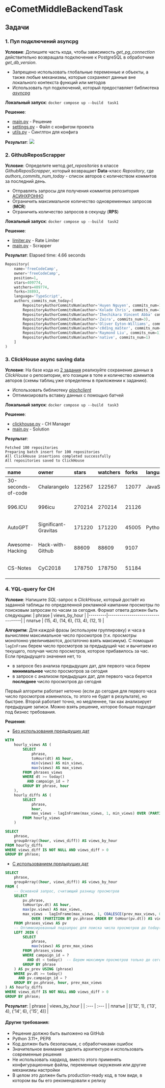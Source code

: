 # eCometMiddleBackendTask

## Задачи

### 1. Пул подключений asyncpg

**Условие**: Допишите часть кода, чтобы зависимость *get_pg_connection* действительно возвращала подключение к PostgreSQL в обработчике *get_db_version*.
- Запрещено использовать глобальные переменные и объекты, а также любые механизмы, которые сохраняют данные вне локального контекста функций или методов
- Использовать пул подключений, который предоставляет библиотека *<u>[asyncpg](https://github.com/MagicStack/asyncpg)</u>*

**Локальный запуск**: ```docker compose up --build  task1```

**Решение**:
- [main.py](./1/src/main.py) - Решение
- [settings.py](./1/src/settings.py) - Файл с конфигом проекта
- [utils.py](./1/src/utils.py) - Синглтон для конфига

**Результат**: 
![](./assets/1.png)

### 2. GithubReposScrapper

**Условие**: Определите метод *get_repositories* в классе *GithubReposScrapper*, который возвращает **Data**-класс *Repository*, где *authors_commits_num_today* - список авторов с количеством коммитов за последний день.
- Отправлять запросы для получения коммитов репозитория <u>АСИНХРОННО</u>
- Ограничить максимальное количество одновременных запросов (**MCR**)
- Ограничить количество запросов в секунду (**RPS**)

**Локальный запуск**: ```docker compose up --build  task2```

**Решение**:
- [limiter.py](./2/src/limiter.py) - Rate Limiter
- [main.py](./2/src/main.py) - Scrapper

**Результат**: 
Elapsed time: 4.66 seconds
```python
Repository(
    name='freeCodeCamp', 
    owner='freeCodeCamp', 
    position=1, 
    stars=409774, 
    watchers=409774, 
    forks=38893, 
    language='TypeScript', 
    authors_commits_num_today=[
        RepositoryAuthorCommitsNum(author='Huyen Nguyen', commits_num=1), 
        RepositoryAuthorCommitsNum(author='Kolade Chris', commits_num=1), 
        RepositoryAuthorCommitsNum(author='Ihechikara Vincent Abba' commits_num=1), 
        RepositoryAuthorCommitsNum(author='Zaira', commits_num=3), 
        RepositoryAuthorCommitsNum(author='Oliver Eyton-Williams', commits_num=1), 
        RepositoryAuthorCommitsNum(author='c0d1ng_ma5ter', commits_num=1), 
        RepositoryAuthorCommitsNum(author='Raymond Liu', commits_num=1), 
        RepositoryAuthorCommitsNum(author='native', commits_num=1)
    ]
)
```

### 3. ClickHouse async saving data

**Условие**: На базе кода из <u>2 задания</u> реализуйте сохранение данных в *ClickHouse* о репозитории, его позиции в топе и количество коммитов авторов (схемы таблиц уже определены в приложении к заданию).
- Использовать библиотеку *<u>[aiochclient](https://github.com/maximdanilchenko/aiochclient)</u>*
- Оптимизировать вставку данных с помощью батчей

**Локальный запуск**: ```docker compose up --build  task3```

**Решение**:
- [clickhouse.py](./3/src/clickhouse.py) - CH Manager
- [main.py](./3/src/main.py) - Solution

**Результат**: 
```
Fetched 100 repositories
Preparing batch insert for 100 repositories
All ClickHouse insertions completed successfully
All repositories saved to ClickHouse
```

| name | owner | stars | watchers | forks | language | updated |
| :--- | :--- | :--- | :--- | :--- | :--- | :--- |
| 30-seconds-of-code | Chalarangelo | 122567 | 122567 | 12077 | JavaScript | 2025-02-08 11:39:26 |
| 996.ICU | 996icu | 270214 | 270214 | 21126 |  | 2025-02-08 11:39:26 |
| AutoGPT | Significant-Gravitas | 171220 | 171220 | 45005 | Python | 2025-02-08 11:39:26 |
| Awesome-Hacking | Hack-with-Github | 88609 | 88609 | 9107 |  | 2025-02-08 11:39:26 |
| CS-Notes | CyC2018 | 178750 | 178750 | 51184 |  | 2025-02-08 11:39:26 |

### 4. YQL-query for CH

**Условие**: Напишите *SQL*-запрос в *ClickHouse*, который достаёт из заданной таблицы по определенной рекламной кампании просмотры по поисковым запросам по часам за сегодня.
Формат ответа должен быть следующим:
| phrase  | views_by_hour                    |
|---------|----------------------------------|
| платье  | (15, 4), (14, 6), (13, 4), (12, 1) |

**Алгоритм**:
Для каждой фразы (используем группировку) и часа в вычисляем максимальное число просмотров (т.к. просмотры монотонно увеличиваются, достаточно взять максимум). С помощью `lagInFrame` берем число просмотров за предыдущий час и вычитаем из текущего, получая число просмотров, которое прибавилось за час. Если предыдущего значения нет, то
- в запросе без анализа предыдущих дат, для первого часа берем **минимальное** число просмотров за сегодня
- в запросе с анализом предыдущих дат, для первого часа берется **последнее** число просмотров до сегодня

Первый алгоритм работает неточно (если до сегодня для первого часа число просмотров изменилось, то этого не будет в результате), но быстрее.
Второй работает точно, но медленнее, так как анализирует предыдущие записи.
Можно взять решение, которое больше подходит под бизнес требования.

**Решения**:

- [Без использования предыдущих дат](./4/solution.sql)
```sql
WITH
    hourly_views AS (
        SELECT
            phrase,
            toHour(dt) AS hour,
            min(views) AS min_views,
            max(views) AS max_views
        FROM phrases_views
        WHERE dt >= today()
          AND campaign_id = ?
        GROUP BY phrase, hour
    ),
    hourly_diffs AS (
        SELECT
            phrase,
            hour,
            max_views - lagInFrame(max_views, 1, min_views) OVER (PARTITION BY phrase ORDER BY hour) AS views_diff
        FROM hourly_views
    )

SELECT
    phrase,
    groupArray((hour, views_diff)) AS views_by_hour
FROM hourly_diffs
WHERE views_diff IS NOT NULL AND views_diff > 0
GROUP BY phrase;

```

- [С использованием предыдущих дат](./4/advanced.sql)
```sql
SELECT
    phrase,
    groupArray((hour, views_diff)) AS views_by_hour
FROM (
    -- Основной запрос, считающий разницу просмотров
    SELECT
        pv.phrase,
        toHour(pv.dt) AS hour,
        max(pv.views) AS max_views,
        max_views - lagInFrame(max_views, 1, COALESCE(prev_max_views, 0))
            OVER (PARTITION BY pv.phrase ORDER BY toHour(pv.dt)) AS views_diff
    FROM phrases_views AS pv
    -- Оптимизированный подзапрос для поиска числа просмотров до today()
    LEFT JOIN (
        SELECT
            phrase,
            max(views) AS prev_max_views
        FROM phrases_views
        WHERE campaign_id = ?
          AND dt < today()  -- Берем максимум просмотров только до сегодняшнего дня
        GROUP BY phrase
    ) AS pv_prev USING (phrase)
    WHERE pv.dt >= today()
      AND pv.campaign_id = ?
    GROUP BY pv.phrase, hour, prev_max_views
) AS hourly_diffs
WHERE views_diff IS NOT NULL AND views_diff > 0
GROUP BY phrase;
```

**Результат**: 
| phrase | views_by_hour |
| :--- | :--- |
| платье | [('12', 1), ('13', 4), ('14', 6), ('15', 4)] |

#### Другие требования:
- Решение должно быть выложено на GitHub
- Python 3.11+, PEP8
- Код должен быть безопасным, с обработчиками ошибок
- Значительное внимание уделить архитектуре и использовать современные решения
- Не использовать хардкод, вместо этого применять конфигурационные файлы, переменные окружения или другие механизмы настройки
- В целом это должен быть production-ready код, в том виде, в котором вы бы его рекомендовали к релизу
